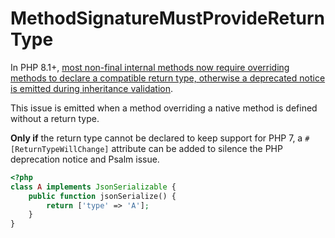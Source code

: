 # MethodSignatureMustProvideReturnType

In PHP 8.1+, [most non-final internal methods now require overriding methods to declare a compatible return type, otherwise a deprecated notice is emitted during inheritance validation](https://www.php.net/manual/en/migration81.incompatible.php#migration81.incompatible.core.type-compatibility-internal).  

This issue is emitted when a method overriding a native method is defined without a return type.  

**Only if** the return type cannot be declared to keep support for PHP 7, a `#[ReturnTypeWillChange]` attribute can be added to silence the PHP deprecation notice and Psalm issue.  

```php
<?php
class A implements JsonSerializable {
    public function jsonSerialize() {
        return ['type' => 'A'];
    }
}
```
